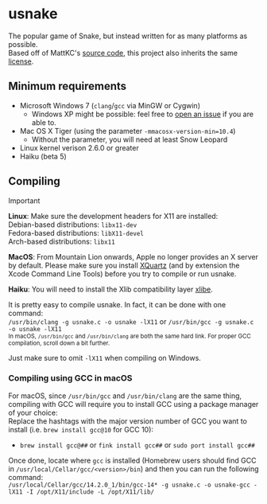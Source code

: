 # usnake
The popular game of Snake, but instead written for as many platforms as possible. <br>
Based off of MattKC's [source code](https://mattkc.com/etc/snakeqr), this project also inherits the same [license](/LICENSE).

## Minimum requirements
- Microsoft Windows 7 (`clang`/`gcc` via MinGW or Cygwin)
  - Windows XP might be possible: feel free to [open an issue](https://github.com/commandcontrolQ/usnake/issues) if you are able to.
- Mac OS X Tiger (using the parameter `-mmacosx-version-min=10.4`)
  - Without the parameter, you will need at least Snow Leopard
- Linux kernel verison 2.6.0 or greater
- Haiku (beta 5)

## Compiling
> [!IMPORTANT]
> **Linux**: Make sure the development headers for X11 are installed: <br>
> Debian-based distributions: `libx11-dev` <br>
> Fedora-based distributions: `libX11-devel` <br>
> Arch-based distributions: `libx11` <br>
> 
> **MacOS**: From Mountain Lion onwards, Apple no longer provides an X server by default. Please make sure you install [XQuartz](https://www.xquartz.org/) (and by extension the Xcode Command Line Tools) before you try to compile or run usnake.
>
> **Haiku**: You will need to install the Xlib compatibility layer [xlibe](https://depot.haiku-os.org/#!/?bcguid=bc1-FWRS&repos=haikuports&arch=x86_64&incldev=true&onlynatv=false&viewcrttyp=ALL&srchexpr=xlibe).

It is pretty easy to compile usnake. In fact, it can be done with one command: <br>
`/usr/bin/clang -g usnake.c -o usnake -lX11` or `/usr/bin/gcc -g usnake.c -o usnake -lX11` <br>
<sup>In macOS, `/usr/bin/gcc` and `/usr/bin/clang` are both the same hard link. For proper GCC compilation, scroll down a bit further.</sup>

Just make sure to omit `-lX11` when compiling on Windows.

### Compiling using GCC in macOS

For macOS, since `/usr/bin/gcc` and `/usr/bin/clang` are the same thing, compiling with GCC will require you to install GCC using a package manager of your choice: <br>
Replace the hashtags with the major version number of GCC you want to install (i.e. `brew install gcc@10` for GCC 10):
- `brew install gcc@##` or `fink install gcc##` or `sudo port install gcc##` <br>

Once done, locate where `gcc` is installed (Homebrew users should find GCC in `/usr/local/Cellar/gcc/<version>/bin`) and then you can run the following command: <br>
`/usr/local/Cellar/gcc/14.2.0_1/bin/gcc-14* -g usnake.c -o usnake-gcc -lX11 -I /opt/X11/include -L /opt/X11/lib/`
